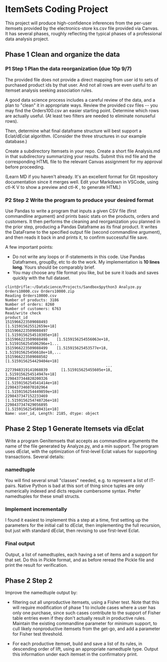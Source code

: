 # ItemSets Coding Project
This project will produce high-confidence inferences from the per-user itemsets provided
by the electronics-store ks.csv file provided via Canvas.  It has several phases,
roughly reflecting the typical phases of a professional data analysis project.

## Phase 1 Clean and organize the data

### P1 Step 1 Plan the data reorganization (due 10p 9/7)
The provided file does not provide a direct mapping from user id to sets of
purchased product ids by that user.  And not all rows are even useful to an
itemset analysis seeking association rules.

A good data science process includes a careful review of the data, and a plan to
"clean" it in appropriate ways.  Review the provided csv files -- you may find
the Orders100.csv an easier starting point.  Determine which rows are actually useful.  (At least two filters are needed to eliminate nonuseful rows).  

Then, determine what final dataframe structure will best 
support a Eclat/dEclat algorithm.  (Consider the three structures in our example database.)

Create a subdirectory Itemsets in your repo. Create a short file Analysis.md in that subdirectory summarizing your results.  Submit this md file and the corresponding HTML file to the relevant Canvas assignment for my approval 
before proceeding.

(Learn MD if you haven't already.  It's an excellent format for Git repository 
documentation since it merges well.  Edit your Markdown in VSCode, using 
ctl-K V to show a preview and ctl-K , to generate HTML)

### P2 Step 2 Write the program to produce your desired format
Use Pandas to write a program that inputs a given CSV file (first commandline argument)
and prints basic stats on the products, orders and customers.  It then performs 
the cleaning and reorganization you planned in the prior step, 
producing a Pandas Dataframe as its final product.  It writes the DataFrame to
the specified output file (second commandline argument), and then reads it back
in and prints it, to confirm successful file save. 

A few important points:
 * Do not write any loops or if-statements in this code.  Use Pandas Dataframes,
 groupBy, etc to do the work.  My implementation is **10 lines long**.  Yours
 should be comparably brief.
 * You may choose any file format you like, but be sure it loads and saves quickly with the full dataset.

```
clint@rifle:~/DataScience/Projects/Sandbox$python3 Analyze.py Orders10000.csv Orders10000.zip
Reading Orders10000.csv
Number of products: 3186
Number of orders: 8260
Number of customers: 6763
Read/write check 
product_id
1515966223509088493                              [1.515915625512659e+18]
1515966223509088497                             [1.5159156254510305e+18]
1515966223509088498    [1.5159156254556063e+18, 1.5159156254506296e+1...
1515966223509088499    [1.515915625453577e+18, 1.515915625456618e+18,...
1515966223509088502                             [1.5159156254429404e+18]
                                             ...                        
2273948319141068839      [1.515915625455605e+18, 1.5159156254514947e+18]
2298437344820200326                             [1.5159156254541414e+18]
2298437346070102964                             [1.5159156254449859e+18]
2298437347152233469                             [1.5159156254748726e+18]
2298437347429056895                             [1.5159156254580431e+18]
Name: user_id, Length: 2185, dtype: object
```

## Phase 2 Step 1 Generate Itemsets via dEclat
Write a program GenItemsets that accepts as commandline arguments the name of the file generated by Analyze.py, and a min support.  The program uses dEclat, with the optimization of first-level Eclat values for supporting transactions.  Several details:

### namedtuple
You will find several small "classes" needed, e.g. to represent a list of IT-pairs.  Native Python is bad at this sort of thing since tuples are only numerically indexed and dicts require cumbersome syntax.  Prefer namedtuples for these small structs.

### Implement incrementally
I found it easiest to implement this a step at a time, first setting up the parameters for the initial call to dEclat, then implementing the full recursion, but just with standard dEclat, then revising to use first-level Eclat.

### Final output
Output, a list of namedtuples, each having a set of items and a support for that set.  Do this in Pickle format, and as before reread the Pickle file and print the result for verification.

## Phase 2 Step 2
Improve the namedtuple output by:

  * filtering out all unproductive itemsets, using a Fisher test.  Note that this will require modification of phase 1 to include cases where a user has only one purchase, since such cases contribute to the support of Fisher table entries even if they don't actually result in productive rules.  Maintain the existing commandline parameter for minimum support, to cull likely nonproductive itemsets from the get-go, and add a parameter for Fisher test threshold.

  * For each productive itemset, build and save a list of its rules, in descending order of lift, using an appropriate namedtuple type.  Output this information under each itemset in the confirmatory print.